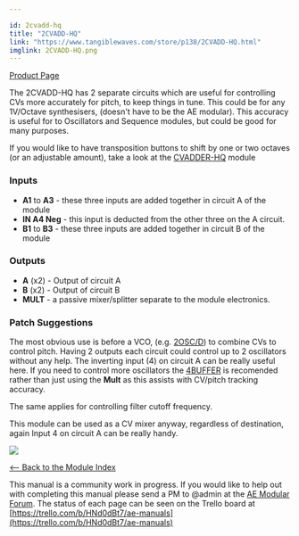 ```yaml
---

id: 2cvadd-hq
title: "2CVADD-HQ"
link: "https://www.tangiblewaves.com/store/p138/2CVADD-HQ.html"
imglink: 2CVADD-HQ.png
---
```



[Product Page](https://www.tangiblewaves.com/store/p138/2CVADD-HQ.html)

The 2CVADD-HQ has 2 separate circuits which are useful for controlling CVs more accurately for pitch, to keep things in tune. This could be for any 1V/Octave synthesisers, (doesn't have to be the AE modular). This accuracy is useful for to Oscillators and Sequence modules, but could be good for many purposes.

If you would like to have transposition buttons to shift by one or two octaves (or an adjustable amount), take a look at the [CVADDER-HQ](https://wiki.aemodular.com/pmwiki.php/AeManual/CVADDER-HQ) module

### Inputs

*   **A1** to **A3** - these three inputs are added together in circuit A of the module
*   **IN A4 Neg** - this input is deducted from the other three on the A circuit.
*   **B1** to **B3** - these three inputs are added together in circuit B of the module

### Outputs

*   **A** (x2) - Output of circuit A
*   **B** (x2) - Output of circuit B
*   **MULT** - a passive mixer/splitter separate to the module electronics.

### Patch Suggestions

The most obvious use is before a VCO, (e.g. [2OSC/D](https://wiki.aemodular.com/pmwiki.php/AeManual/2OSCD)) to combine CVs to control pitch. Having 2 outputs each circuit could control up to 2 oscillators without any help. The inverting input (4) on circuit A can be really useful here. If you need to control more oscillators the [4BUFFER](https://wiki.aemodular.com/pmwiki.php/AeManual/4BUFFER) is recomended rather than just using the **Mult** as this assists with CV/pitch tracking accuracy.

The same applies for controlling filter cutoff frequency.

This module can be used as a CV mixer anyway, regardless of destination, again Input 4 on circuit A can be really handy.

[![](/images/th00---2CVADD-HQ.png.jpg)](https://wiki.aemodular.com/uploads/AeManual/2CVADD-HQ/2CVADD-HQ.png "2CVADD-HQ")

[<-- Back to the Module Index](https://wiki.aemodular.com/pmwiki.php/AeManual/Modules)

This manual is a community work in progress. If you would like to help out with completing this manual please send a PM to @admin at the [AE Modular Forum](http://forum.aemodular.com). The status of each page can be seen on the Trello board at [https://trello.com/b/HNd0dBt7/ae-manuals](https://trello.com/b/HNd0dBt7/ae-manuals)